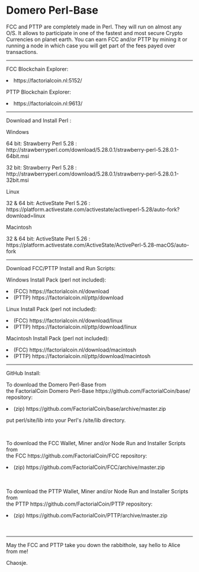 # Domero Perl-Base

FCC and PTTP are completely made in Perl. They will run on almost any O/S.
It allows to participate in one of the fastest and most secure Crypto Currencies on planet earth.
You can earn FCC and/or PTTP by mining it or running a node in which case you will get part of the fees payed over transactions.

<hr>
<p>FCC Blockchain Explorer:<br><li>https://factorialcoin.nl:5152/</li></p>
<p>PTTP Blockchain Explorer:<br><li>https://factorialcoin.nl:9613/</li></p>

<hr>
<p>Download and Install Perl :</p>
<p>Windows</p>
<p>64 bit: Strawberry Perl 5.28 : http://strawberryperl.com/download/5.28.0.1/strawberry-perl-5.28.0.1-64bit.msi</p>
<p>32 bit: Strawberry Perl 5.28 : http://strawberryperl.com/download/5.28.0.1/strawberry-perl-5.28.0.1-32bit.msi</p>
<p>Linux</p>
<p>32 & 64 bit: ActiveState Perl 5.26 : https://platform.activestate.com/activestate/activeperl-5.28/auto-fork?download=linux</p>
<p>Macintosh</p>
<p>32 & 64 bit: ActiveState Perl 5.26 : https://platform.activestate.com/ActiveState/ActivePerl-5.28-macOS/auto-fork </p>

<hr>
<p>Download FCC/PTTP Install and Run Scripts:</p>

<p>Windows Install Pack (perl not included):
<li>(FCC) https://factorialcoin.nl/download</li>
<li>(PTTP) https://factorialcoin.nl/pttp/download</li>
</p>
<p>Linux Install Pack (perl not included):
<li>(FCC) https://factorialcoin.nl/download/linux</li>
<li>(PTTP) https://factorialcoin.nl/pttp/download/linux</li>
</p>
<p>Macintosh Install Pack (perl not included):
<li>(FCC) https://factorialcoin.nl/download/macintosh</li>
<li>(PTTP) https://factorialcoin.nl/pttp/download/macintosh</li>
</p>
<hr>
<p>GitHub Install:</p>

<p>To download the Domero Perl-Base from<br>
the FactorialCoin Domero Perl-Base https://github.com/FactorialCoin/base/ repository:</p>
<li>(zip) https://github.com/FactorialCoin/base/archive/master.zip </li>
<p>put perl/site/lib into your Perl's /site/lib directory.</p>
<br>

<p>To download the FCC Wallet, Miner and/or Node Run and Installer Scripts from<br>
the FCC https://github.com/FactorialCoin/FCC repository:</p>
<li>(zip) https://github.com/FactorialCoin/FCC/archive/master.zip </li>
<br>
<br>

<p>To download the PTTP Wallet, Miner and/or Node Run and Installer Scripts from<br>
the PTTP https://github.com/FactorialCoin/PTTP repository:</p>
<li>(zip) https://github.com/FactorialCoin/PTTP/archive/master.zip </li>
<br>
<br>

<hr>

May the FCC and PTTP take you down the rabbithole, say hello to Alice from me!

Chaosje.
